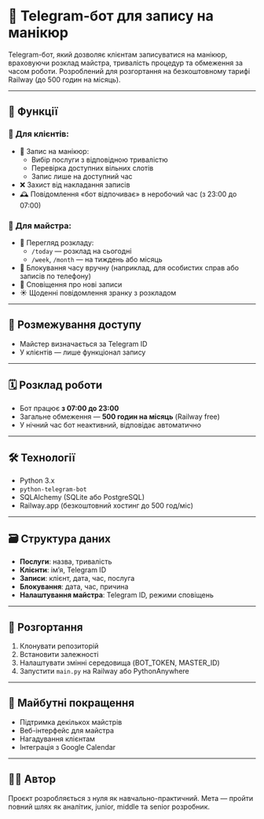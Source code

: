 
# 💅 Telegram-бот для запису на манікюр

Telegram-бот, який дозволяє клієнтам записуватися на манікюр, враховуючи розклад майстра, тривалість процедур та обмеження за часом роботи. Розроблений для розгортання на безкоштовному тарифі Railway (до 500 годин на місяць).

---

## 📌 Функції

### 👥 Для клієнтів:
- 📅 Запис на манікюр:
  - Вибір послуги з відповідною тривалістю
  - Перевірка доступних вільних слотів
  - Запис лише на доступний час
- ❌ Захист від накладання записів
- 🕰 Повідомлення «бот відпочиває» в неробочий час (з 23:00 до 07:00)

### 💼 Для майстра:
- 📖 Перегляд розкладу:
  - `/today` — розклад на сьогодні
  - `/week`, `/month` — на тиждень або місяць
- 🛑 Блокування часу вручну (наприклад, для особистих справ або записів по телефону)
- 🔔 Сповіщення про нові записи
- ☀️ Щоденні повідомлення зранку з розкладом

---

## 🔐 Розмежування доступу

- Майстер визначається за Telegram ID
- У клієнтів — лише функціонал запису

---

## 🗓 Розклад роботи

- Бот працює **з 07:00 до 23:00**
- Загальне обмеження — **500 годин на місяць** (Railway free)
- У нічний час бот неактивний, відповідає автоматично

---

## 🛠️ Технології

- Python 3.x
- `python-telegram-bot`
- SQLAlchemy (SQLite або PostgreSQL)
- Railway.app (безкоштовний хостинг до 500 год/міс)

---

## 🗃️ Структура даних

- **Послуги**: назва, тривалість
- **Клієнти**: ім’я, Telegram ID
- **Записи**: клієнт, дата, час, послуга
- **Блокування**: дата, час, причина
- **Налаштування майстра**: Telegram ID, режими сповіщень

---

## 🚀 Розгортання

1. Клонувати репозиторій
2. Встановити залежності
3. Налаштувати змінні середовища (BOT_TOKEN, MASTER_ID)
4. Запустити `main.py` на Railway або PythonAnywhere

---

## 🔮 Майбутні покращення

- Підтримка декількох майстрів
- Веб-інтерфейс для майстра
- Нагадування клієнтам
- Інтеграція з Google Calendar

---

## 🧑‍💻 Автор

Проєкт розробляється з нуля як навчально-практичний. Мета — пройти повний шлях як аналітик, junior, middle та senior розробник.
